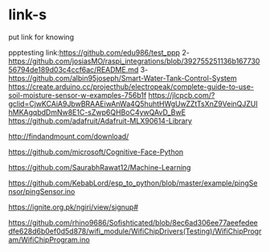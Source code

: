 # link-s
put link for knowing


ppptesting link:https://github.com/edu986/test_ppp
2-https://github.com/josiasMO/raspi_integrations/blob/392755251136b16773056794de189d03c4ccf6ac/README.md
3-https://github.com/albin95joseph/Smart-Water-Tank-Control-System
https://create.arduino.cc/projecthub/electropeak/complete-guide-to-use-soil-moisture-sensor-w-examples-756b1f
https://jlcpcb.com/?gclid=CjwKCAiA9JbwBRAAEiwAnWa4Q5huhtHWgUwZZtTsXnZ9VeinQJZUIhMKAgqbdDmNw8E1C-sZwp6QHBoC4ywQAvD_BwE
https://github.com/adafruit/Adafruit-MLX90614-Library

http://findandmount.com/download/

https://github.com/microsoft/Cognitive-Face-Python

https://github.com/SaurabhRawat12/Machine-Learning


https://github.com/KebabLord/esp_to_python/blob/master/example/pingSensor/pingSensor.ino


https://ignite.org.pk/ngiri/view/signup#



https://github.com/rhino9686/Sofishticated/blob/8ec6ad306ee77aeefedeedfe628d6b0ef0d5d878/wifi_module/WifiChipDrivers(Testing)/WifiChipProgram/WifiChipProgram.ino
